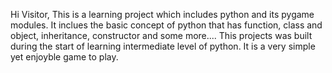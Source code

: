 Hi Visitor,
This is a learning project which includes python and its pygame modules. 
It inclues the basic concept of python that has function, class and object, inheritance, constructor and some more....
This projects was built during the start of learning intermediate level of python.
It is a very simple yet enjoyble game to play.
